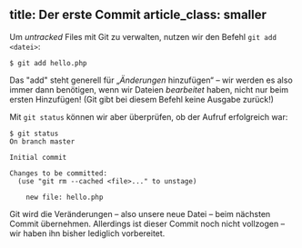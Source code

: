 title: Der erste Commit
article_class: smaller
---

Um *untracked* Files mit Git zu verwalten, nutzen wir den Befehl `git add <datei>`:

    $ git add hello.php
	
Das "add" steht generell für „*Änderungen* hinzufügen“ – wir werden es
also immer dann benötigen, wenn wir Dateien *bearbeitet* haben, nicht
nur beim ersten Hinzufügen! (Git gibt bei diesem Befehl keine Ausgabe zurück!) 

Mit `git status` können wir aber überprüfen, ob der Aufruf erfolgreich war:

```
$ git status
On branch master

Initial commit

Changes to be committed:
  (use "git rm --cached <file>..." to unstage)

    new file: hello.php
```

Git wird die Veränderungen – also unsere neue Datei – beim nächsten
Commit übernehmen. Allerdings ist dieser Commit noch nicht vollzogen
– wir haben ihn bisher lediglich vorbereitet.
